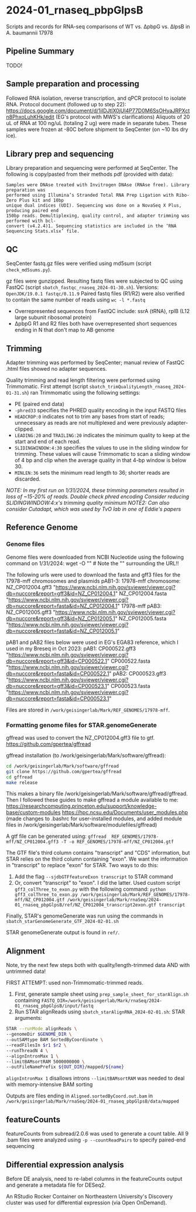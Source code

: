 # 2024-01_rnaseq_pbpGlpsB
Scripts and records for RNA-seq comparisons of WT vs. ∆pbpG vs. ∆lpsB in A. baumannii 17978

## Pipeline Summary
TODO!

## Sample preparation and processing
Followed RNA isolation, reverse transcription, and qPCR protocol to isolate RNA.
Protocol document (followed up to step 22): https://docs.google.com/document/d/1iIDJtlX0jUI4P77D0M6SsOHyaJRPXctn8PhxoLuhKHk/edit
(EG's protocol with MWS's clarifications)
Aliquots of 20 uL of RNA at 100 ng/uL (totaling 2 ug) were made in separate tubes.  These samples were frozen at -80C before shipment to SeqCenter (on ~10 lbs dry ice).

## Library prep and sequencing
Library preparation and sequencing were performed at SeqCenter.  The following is copy/pasted from their methods pdf (provided with data):
```text
Samples were DNAse treated with Invitrogen DNAse (RNAse free). Library preparation was
performed using Illumina’s Stranded Total RNA Prep Ligation with Ribo-Zero Plus kit and 10bp
unique dual indices (UDI). Sequencing was done on a NovaSeq X Plus, producing paired end
150bp reads. Demultiplexing, quality control, and adapter trimming was performed with bcl-
convert (v4.2.4)1. Sequencing statistics are included in the ‘RNA Sequencing Stats.xlsx’ file.
```

## QC
SeqCenter fastq.gz files were verified using md5sum (script `check_md5sums.py`).

gz files were gunzipped.  Resulting fastq files were subjected to QC using FastQC (script `sbatch_fastqc_rnaseq_2024-01-30.sh`).
Versions:
`OpenJDK/19.0.1
fastqc/0.11.9`
Paired fastq files (R1/R2) were also verified to contain the same number of reads using `wc -l *.fastq`

- Overrepresented sequences from FastQC include: ssrA (tRNA), rplB (L12 large subunit ribosomal protein)
- ∆pbpG R1 and R2 files both have overrepresented short sequences ending in N that don't map to AB genome

## Trimming
Adapter trimming was performed by SeqCenter; manual review of FastQC .html files showed no adapter sequences.

Quality trimming and read length filtering were performed using Trimmomatic.
First attempt (script `sbatch_trimQualityLength_rnaseq_2024-01-31.sh`) ran Trimmomatic using the following settings:
- PE (paired end data)
- `-phred33` specifies the PHRED quality encoding in the input FASTQ files
- `HEADCROP:0` indicates not to trim any bases from start of reads; unnecessary as reads are not multiplexed and were previously adapter-clipped.
- `LEADING:20` and `TRAILING:20` indicates the minimum quality to keep at the start and end of each read.
- `SLIDINGWINDOW:4:30` specifies the values to use in the sliding window for trimming.  These values will cause Trimmomatic to scan a sliding window of 4 bp and clip when the average quality in that 4-bp window is below 30.
- `MINLEN:36` sets the minimum read length to 36; shorter reads are discarded.

*NOTE: In my first run on 1/31/2024, these trimming parameters resulted in loss of ~15-20% of reads.*
*Double check phred encoding*
*Consider reducing SLIDINGWINDOW:4:x's trimming quality minimum*
*NOTE2: Can also consider Cutadapt, which was used by TvO lab in one of Eddie's papers*

## Reference Genome

### Genome files
Genome files were downloaded from NCBI Nucleotide using the following command on 1/31/2024:
wget -O <output filename> "<NCBI file URL>"  # Note the "" surrounding the URL!!

The following urls were used to download the fasta and gff3 files for the 17978-mff chromosomes and plasmids pAB1-3:
17978-mff chromosome:
NZ_CP012004.gff3 "https://www.ncbi.nlm.nih.gov/sviewer/viewer.cgi?db=nuccore&report=gff3&id=NZ_CP012004.1"
NZ_CP012004.fasta "https://www.ncbi.nlm.nih.gov/sviewer/viewer.cgi?db=nuccore&report=fasta&id=NZ_CP012004.1"
17978-mff pAB3:
NZ_CP012005.gff3 "https://www.ncbi.nlm.nih.gov/sviewer/viewer.cgi?db=nuccore&report=gff3&id=NZ_CP012005.1"
NZ_CP012005.fasta "https://www.ncbi.nlm.nih.gov/sviewer/viewer.cgi?db=nuccore&report=fasta&id=NZ_CP012005.1"

pAB1 and pAB2 files below were used in EG's EGA83 reference, which I used in my Breseq in Oct 2023:
pAB1:
CP000522.gff3 "https://www.ncbi.nlm.nih.gov/sviewer/viewer.cgi?db=nuccore&report=gff3&id=CP000522.1"
CP000522.fasta "https://www.ncbi.nlm.nih.gov/sviewer/viewer.cgi?db=nuccore&report=fasta&id=CP000522.1"
pAB2:
CP000523.gff3 "https://www.ncbi.nlm.nih.gov/sviewer/viewer.cgi?db=nuccore&report=gff3&id=CP000523.1"
CP000523.fasta "https://www.ncbi.nlm.nih.gov/sviewer/viewer.cgi?db=nuccore&report=fasta&id=CP000523.1"

Files are stored in `/work/geisingerlab/Mark/REF_GENOMES/17978-mff`.

### Formatting genome files for STAR.genomeGenerate
gffread was used to convert the NZ_CP012004.gff3 file to gtf.
https://github.com/gpertea/gffread

gffread installation (to /work/geisingerlab/Mark/software/gffread): 
```bash
cd /work/geisingerlab/Mark/software/gffread
git clone https://github.com/gpertea/gffread
cd gffread
make release
```

This makes a binary file /work/geisingerlab/Mark/software/gffread/gffread.
Then I followed these guides to make gffread a module available to me:
https://researchcomputing.princeton.edu/support/knowledge-base/custom-modules
https://hpc.ncsu.edu/Documents/user_modules.php
(made changes to .bashrc for user-installed modules, and added module files in /work/geisingerlab/Mark/software/modulefiles/gffread)

A gtf file can be generated using: 
`gffread  REF_GENOMES/17978-mff/NZ_CP012004.gff3 -T -o REF_GENOMES/17978-mff/NZ_CP012004.gtf`

The GTF file's third column contains "transcript" and "CDS" information, but STAR relies on the third column containing "exon".
We want the information in "transcript" to replace "exon" for STAR.
Two ways to do this: 
1. Add the flag `--sjdbGTFfeatureExon transcript` to STAR command
2. Or, convert "transcript" to "exon".
I did the latter.  Used custom script `gff3_colThree_to_exon.py` with the following command:
`python gff3_colThree_to_exon.py /work/geisingerlab/Mark/REF_GENOMES/17978-mff/NZ_CP012004.gtf /work/geisingerlab/Mark/rnaSeq/2024-01_rnaseq_pbpGlpsB/ref/NZ_CP012004_transcript2exon.gtf transcript`

Finally, STAR's genomeGenerate was run using the commands in `sbatch_starGenomeGenerate_GTF_2024-02-01.sh`

STAR genomeGenerate output is found in `ref/`.

## Alignment
Note, try the next few steps both with quality/length-trimmed data AND with untrimmed data!

FIRST ATTEMPT: used non-Trimmomatic-trimmed reads.
1. First, generate sample sheet using `prep_sample_sheet_for_starAlign.sh` containing `FASTQ_DIR=/work/geisingerlab/Mark/rnaSeq/2024-01_rnaseq_pbpGlpsB/input/fastq`
2. Run STAR alignReads using `sbatch_starAlignRNA_2024-02-01.sh`:
STAR arguments:

```bash
STAR --runMode alignReads \
--genomeDir $GENOME_DIR \
--outSAMtype BAM SortedByCoordinate \
--readFilesIn $r1 $r2 \
--runThreadN 4 \
--alignIntronMax 1 \
--limitBAMsortRAM 5000000000 \
--outFileNamePrefix ${OUT_DIR}/mapped/${name}
```
`alignIntronMax 1` disallows introns
`--limitBAMsortRAM` was needed to deal with memory-intensive BAM sorting

Outputs are files ending in `Aligned.sortedByCoord.out.bam` in `/work/geisingerlab/Mark/rnaSeq/2024-01_rnaseq_pbpGlpsB/data/mapped`

## featureCounts
featureCounts from subread/2.0.6 was used to generate a count table.
All 9 .bam files were analyzed using `-p --countReadPairs` to specify paired-end sequencing

## Differential expression analysis
Before DE analysis, need to re-label columns in the featureCounts output and generate a metadata file for DESeq2.



An RStudio Rocker Container on Northeastern University's Discovery cluster was used for differential expression (via Open OnDemand).



